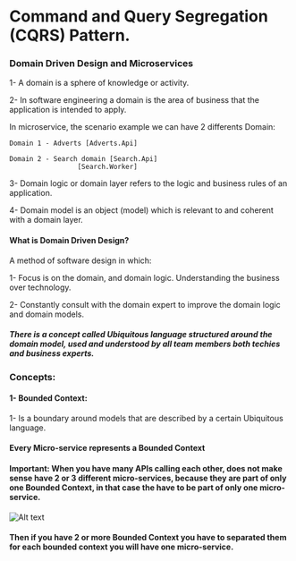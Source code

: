 # Command and Query Segregation (CQRS) Pattern.

### Domain Driven Design and Microservices
1- A domain is a sphere of knowledge or activity.

2- In software engineering a domain is the area of business that the application is intended to apply.

In microservice, the scenario example we can have 2 differents Domain:

``` Domain 1 - Adverts [Adverts.Api] ```

```
Domain 2 - Search domain [Search.Api]
                 [Search.Worker]
```

3- Domain logic or domain layer refers to the logic and business rules of an application.

4- Domain model is an object (model) which is relevant to and coherent with a domain layer.

#### What is Domain Driven Design?

A method of software design in which:

1- Focus is on the domain, and domain logic. Understanding the business over technology.

2- Constantly consult with the domain expert to improve the domain logic and domain models.

##### There is a concept called Ubiquitous language structured around the domain model, used and understood by all team members both techies and business experts.

### Concepts:
#### 1- Bounded Context:
1- Is a boundary around models that are described by a certain Ubiquitous language.

#### Every Micro-service represents a Bounded Context

#### Important: When you have many APIs calling each other, does not make sense have 2 or 3 different micro-services, because they are part of only one Bounded Context, in that case the have to be part of only one micro-service.
![Alt text](https://github.com/AlexandreYembo/study-training/blob/master/Architecture/Microservices-Amazon-AWS/Docs/ddd.PNG "DDD")

#### Then if you have 2 or more Bounded Context you have to separated them for each bounded context you will have one micro-service.
